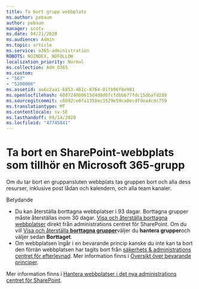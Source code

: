 ```yaml
---
title: Ta bort grupp webbplats
ms.author: pebaum
author: pebaum
manager: scotv
ms.date: 04/21/2020
ms.audience: Admin
ms.topic: article
ms.service: o365-administration
ROBOTS: NOINDEX, NOFOLLOW
localization_priority: Normal
ms.collection: Adm_O365
ms.custom:
- "567"
- "5200006"
ms.assetid: aa6c2aa1-6853-461c-8764-01fb96f8e981
ms.openlocfilehash: 6087240b0615d4d0d6fcfdbbb77fdc15dbafd289
ms.sourcegitcommit: c6692ce0fa1358ec3529e59ca0ecdfdea4cdc759
ms.translationtype: MT
ms.contentlocale: sv-SE
ms.lasthandoff: 09/14/2020
ms.locfileid: "47745841"
---
```

# <a name="delete-a-sharepoint-site-that-belongs-to-a-microsoft-365-group"></a>Ta bort en SharePoint-webbplats som tillhör en Microsoft 365-grupp

Om du tar bort en gruppansluten webbplats tas gruppen bort och alla dess resurser, inklusive post lådan och kalendern, och alla team kanaler.
  
Betydande

- Du kan återställa borttagna webbplatser i 93 dagar. Borttagna grupper måste återställas inom 30 dagar. [Visa och återställa borttagna webbplatser](https://admin.microsoft.com/sharepoint?page=recyclebin&modern=true) direkt från administrations centret för SharePoint. Om du vill [Visa och återställa **borttagna grupper**](https://outlook.office.com/people/group/deleted)väljer du **hantera grupper**och väljer sedan **Borttaget**.
- Om webbplatsen ingår i en bevarande princip kanske du inte kan ta bort den förrän webbplatsen har tagits bort från [säkerhets & administrations centret för efterlevnad](https://protection.office.com/?rfr=AdminCenter#/retention). Mer information finns i [Översikt över bevarande principer](https://docs.microsoft.com/microsoft-365/compliance/retention-policies).
  
Mer information finns i [Hantera webbplatser i det nya administrations centret för SharePoint](https://docs.microsoft.com/sharepoint/manage-sites-in-new-admin-center).
